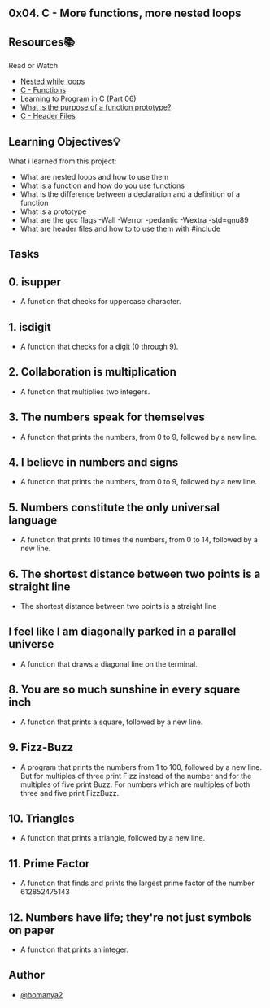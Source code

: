 ## 0x04. C - More functions, more nested loops





## Resources📚
   Read or Watch

 - [Nested while loops](https://alx-intranet.hbtn.io/rltoken/_4aLZ5nW24njUT2VbSZdQQ)
 - [C - Functions](https://alx-intranet.hbtn.io/rltoken/Vg1zzzrxLhPh71405uggSg)
 - [Learning to Program in C (Part 06) ](https://alx-intranet.hbtn.io/rltoken/jveXtnJII2S0z7a06c7-JA)
 - [What is the purpose of a function prototype?](https://alx-intranet.hbtn.io/rltoken/XZ--UJZO76ZoUWNA9bTmbg)
 - [C - Header Files ](https://alx-intranet.hbtn.io/rltoken/AS8JW4ObD5gmyX2mgtqV0A)

## Learning Objectives💡

What i learned from this project:

- What are nested loops and how to use them
- What is a function and how do you use functions
- What is the difference between a declaration and a definition of a function
- What is a prototype
- What are the gcc flags -Wall -Werror -pedantic -Wextra -std=gnu89
- What are header files and how to to use them with #include

## Tasks

## 0. isupper
- A function that checks for uppercase character.
## 1. isdigit
- A function that checks for a digit (0 through 9).
## 2. Collaboration is multiplication
- A function that multiplies two integers.
## 3. The numbers speak for themselves
- A function that prints the numbers, from 0 to 9, followed by a new line.
## 4. I believe in numbers and signs
- A function that prints the numbers, from 0 to 9, followed by a new line.
## 5. Numbers constitute the only universal language
- A function that prints 10 times the numbers, from 0 to 14, followed by a new line.
## 6. The shortest distance between two points is a straight line
- The shortest distance between two points is a straight line
## I feel like I am diagonally parked in a parallel universe
- A function that draws a diagonal line on the terminal.
## 8. You are so much sunshine in every square inch
- A function that prints a square, followed by a new line.
## 9. Fizz-Buzz
- A program that prints the numbers from 1 to 100, followed by a new line. But for multiples of three print Fizz instead of the number and for the multiples of five print Buzz. For numbers which are multiples of both three and five print FizzBuzz.
## 10. Triangles
- A function that prints a triangle, followed by a new line.
## 11. Prime Factor
- A function that finds and prints the largest prime factor of the number 612852475143
## 12.  Numbers have life; they're not just symbols on paper
- A function that prints an integer.

## Author
- [@bomanya2](https://www.github.com/bomanya2)
